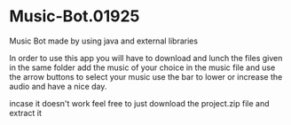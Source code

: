 # Music-Bot.01925
Music Bot made by using java and external libraries

In order to use this app you will have to download and lunch the files given in the same folder 
add the music of your choice in the music file and use the arrow buttons to select your music 
use the bar to lower or increase the audio and have a nice day. 

incase it doesn't work feel free to just download the project.zip file and extract it 
